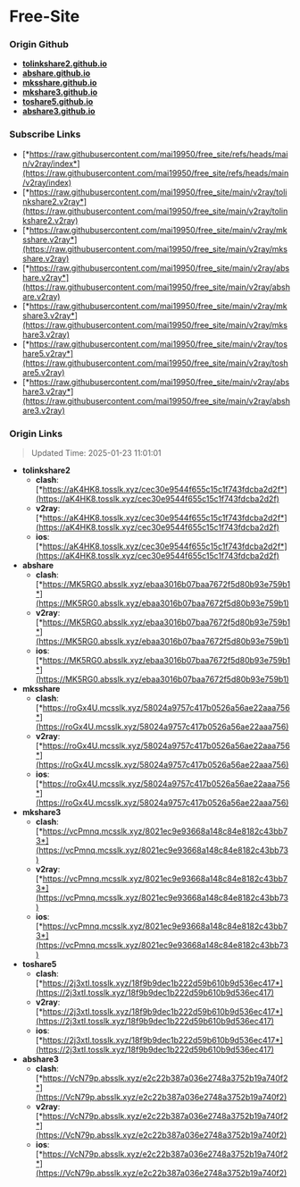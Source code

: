# Free-Site

### Origin Github

- [**tolinkshare2.github.io**](https://github.com/tolinkshare2/tolinkshare2.github.io)
- [**abshare.github.io**](https://github.com/abshare/abshare.github.io)
- [**mksshare.github.io**](https://github.com/mksshare/mksshare.github.io)
- [**mkshare3.github.io**](https://github.com/mkshare3/mkshare3.github.io)
- [**toshare5.github.io**](https://github.com/toshare5/toshare5.github.io)
- [**abshare3.github.io**](https://github.com/abshare3/abshare3.github.io)

### Subscribe Links

- [*https://raw.githubusercontent.com/mai19950/free_site/refs/heads/main/v2ray/index*](https://raw.githubusercontent.com/mai19950/free_site/refs/heads/main/v2ray/index)
- [*https://raw.githubusercontent.com/mai19950/free_site/main/v2ray/tolinkshare2.v2ray*](https://raw.githubusercontent.com/mai19950/free_site/main/v2ray/tolinkshare2.v2ray)
- [*https://raw.githubusercontent.com/mai19950/free_site/main/v2ray/mksshare.v2ray*](https://raw.githubusercontent.com/mai19950/free_site/main/v2ray/mksshare.v2ray)
- [*https://raw.githubusercontent.com/mai19950/free_site/main/v2ray/abshare.v2ray*](https://raw.githubusercontent.com/mai19950/free_site/main/v2ray/abshare.v2ray)
- [*https://raw.githubusercontent.com/mai19950/free_site/main/v2ray/mkshare3.v2ray*](https://raw.githubusercontent.com/mai19950/free_site/main/v2ray/mkshare3.v2ray)
- [*https://raw.githubusercontent.com/mai19950/free_site/main/v2ray/toshare5.v2ray*](https://raw.githubusercontent.com/mai19950/free_site/main/v2ray/toshare5.v2ray)
- [*https://raw.githubusercontent.com/mai19950/free_site/main/v2ray/abshare3.v2ray*](https://raw.githubusercontent.com/mai19950/free_site/main/v2ray/abshare3.v2ray)

### Origin Links

> Updated Time: 2025-01-23 11:01:01

- **tolinkshare2**
  - **clash**: [*https://aK4HK8.tosslk.xyz/cec30e9544f655c15c1f743fdcba2d2f*](https://aK4HK8.tosslk.xyz/cec30e9544f655c15c1f743fdcba2d2f)
  - **v2ray**: [*https://aK4HK8.tosslk.xyz/cec30e9544f655c15c1f743fdcba2d2f*](https://aK4HK8.tosslk.xyz/cec30e9544f655c15c1f743fdcba2d2f)
  - **ios**: [*https://aK4HK8.tosslk.xyz/cec30e9544f655c15c1f743fdcba2d2f*](https://aK4HK8.tosslk.xyz/cec30e9544f655c15c1f743fdcba2d2f)
- **abshare**
  - **clash**: [*https://MK5RG0.absslk.xyz/ebaa3016b07baa7672f5d80b93e759b1*](https://MK5RG0.absslk.xyz/ebaa3016b07baa7672f5d80b93e759b1)
  - **v2ray**: [*https://MK5RG0.absslk.xyz/ebaa3016b07baa7672f5d80b93e759b1*](https://MK5RG0.absslk.xyz/ebaa3016b07baa7672f5d80b93e759b1)
  - **ios**: [*https://MK5RG0.absslk.xyz/ebaa3016b07baa7672f5d80b93e759b1*](https://MK5RG0.absslk.xyz/ebaa3016b07baa7672f5d80b93e759b1)
- **mksshare**
  - **clash**: [*https://roGx4U.mcsslk.xyz/58024a9757c417b0526a56ae22aaa756*](https://roGx4U.mcsslk.xyz/58024a9757c417b0526a56ae22aaa756)
  - **v2ray**: [*https://roGx4U.mcsslk.xyz/58024a9757c417b0526a56ae22aaa756*](https://roGx4U.mcsslk.xyz/58024a9757c417b0526a56ae22aaa756)
  - **ios**: [*https://roGx4U.mcsslk.xyz/58024a9757c417b0526a56ae22aaa756*](https://roGx4U.mcsslk.xyz/58024a9757c417b0526a56ae22aaa756)
- **mkshare3**
  - **clash**: [*https://vcPmnq.mcsslk.xyz/8021ec9e93668a148c84e8182c43bb73*](https://vcPmnq.mcsslk.xyz/8021ec9e93668a148c84e8182c43bb73)
  - **v2ray**: [*https://vcPmnq.mcsslk.xyz/8021ec9e93668a148c84e8182c43bb73*](https://vcPmnq.mcsslk.xyz/8021ec9e93668a148c84e8182c43bb73)
  - **ios**: [*https://vcPmnq.mcsslk.xyz/8021ec9e93668a148c84e8182c43bb73*](https://vcPmnq.mcsslk.xyz/8021ec9e93668a148c84e8182c43bb73)
- **toshare5**
  - **clash**: [*https://2j3xtI.tosslk.xyz/18f9b9dec1b222d59b610b9d536ec417*](https://2j3xtI.tosslk.xyz/18f9b9dec1b222d59b610b9d536ec417)
  - **v2ray**: [*https://2j3xtI.tosslk.xyz/18f9b9dec1b222d59b610b9d536ec417*](https://2j3xtI.tosslk.xyz/18f9b9dec1b222d59b610b9d536ec417)
  - **ios**: [*https://2j3xtI.tosslk.xyz/18f9b9dec1b222d59b610b9d536ec417*](https://2j3xtI.tosslk.xyz/18f9b9dec1b222d59b610b9d536ec417)
- **abshare3**
  - **clash**: [*https://VcN79p.absslk.xyz/e2c22b387a036e2748a3752b19a740f2*](https://VcN79p.absslk.xyz/e2c22b387a036e2748a3752b19a740f2)
  - **v2ray**: [*https://VcN79p.absslk.xyz/e2c22b387a036e2748a3752b19a740f2*](https://VcN79p.absslk.xyz/e2c22b387a036e2748a3752b19a740f2)
  - **ios**: [*https://VcN79p.absslk.xyz/e2c22b387a036e2748a3752b19a740f2*](https://VcN79p.absslk.xyz/e2c22b387a036e2748a3752b19a740f2)
